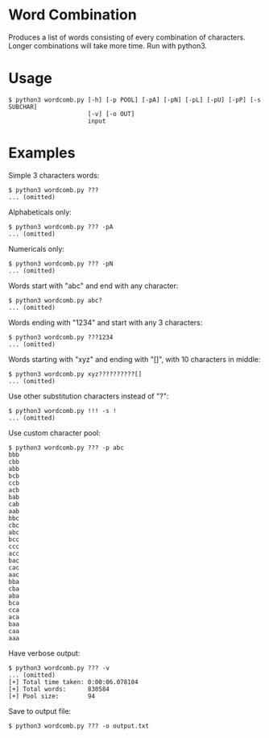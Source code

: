 # Word Combination
Produces a list of words consisting of every combination of characters. 
Longer combinations will take more time. Run with python3. 

# Usage
```
$ python3 wordcomb.py [-h] [-p POOL] [-pA] [-pN] [-pL] [-pU] [-pP] [-s SUBCHAR]
                      [-v] [-o OUT]
                      input
```

# Examples
Simple 3 characters words:
```
$ python3 wordcomb.py ???
... (omitted)
```
Alphabeticals only:
```
$ python3 wordcomb.py ??? -pA
... (omitted)
```
Numericals only:
```
$ python3 wordcomb.py ??? -pN
... (omitted)
```
Words start with "abc" and end with any character:
```
$ python3 wordcomb.py abc?
... (omitted)
```
Words ending with "1234" and start with any 3 characters:
```
$ python3 wordcomb.py ???1234
... (omitted)
```
Words starting with "xyz" and ending with "[]", with 10 characters in middle:
```
$ python3 wordcomb.py xyz??????????[]
... (omitted)
```
Use other substitution characters instead of "?":
```
$ python3 wordcomb.py !!! -s !
... (omitted)
```
Use custom character pool:
```
$ python3 wordcomb.py ??? -p abc
bbb
cbb
abb
bcb
ccb
acb
bab
cab
aab
bbc
cbc
abc
bcc
ccc
acc
bac
cac
aac
bba
cba
aba
bca
cca
aca
baa
caa
aaa
```
Have verbose output:
```
$ python3 wordcomb.py ??? -v
... (omitted)
[+] Total time taken: 0:00:06.078104
[+] Total words:      830584
[+] Pool size:        94
```
Save to output file:
```
$ python3 wordcomb.py ??? -o output.txt
```

